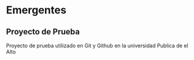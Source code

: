 # Emergentes

## Proyecto de Prueba

Proyecto de prueba utilizado en Git y Github en la universidad Publica de el Alto
